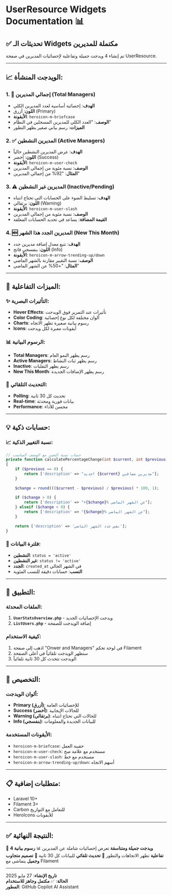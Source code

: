 # UserResource Widgets Documentation 📊

## ✅ **تحديثات الـ Widgets مكتملة للمديرين**

تم إنشاء 4 ويدجت جميلة وتفاعلية لإحصائيات المديرين في صفحة UserResource.

---

## 📈 **الويدجت المنشأة:**

### 1. 👔 **إجمالي المديرين (Total Managers)**
- **الهدف**: إحصائية أساسية لعدد المديرين الكلي
- **اللون**: أزرق (Primary)
- **الأيقونة**: `heroicon-m-briefcase`
- **الوصف**: "العدد الكلي للمديرين المسجلين في النظام"
- **الميزات**: رسم بياني صغير يظهر التطور

### 2. ✅ **المديرين النشطين (Active Managers)**
- **الهدف**: عرض المديرين النشطين حالياً
- **اللون**: أخضر (Success)
- **الأيقونة**: `heroicon-m-user-check`
- **الوصف**: نسبة مئوية من إجمالي المديرين
- **المثال**: "92% من إجمالي المديرين"

### 3. ⚠️ **المديرين غير النشطين (Inactive/Pending)**
- **الهدف**: تسليط الضوء على الحسابات التي تحتاج انتباه
- **اللون**: برتقالي (Warning)
- **الأيقونة**: `heroicon-m-user-slash`
- **الوصف**: نسبة مئوية من إجمالي المديرين
- **القيمة المضافة**: يساعد في تحديد الحسابات المعلقة

### 4. 🆕 **المديرين الجدد هذا الشهر (New This Month)**
- **الهدف**: تتبع معدل إضافة مديرين جدد
- **اللون**: بنفسجي فاتح (Info)
- **الأيقونة**: `heroicon-m-arrow-trending-up/down`
- **الوصف**: نسبة التغيير مقارنة بالشهر الماضي
- **المثال**: "+50% عن الشهر الماضي"

---

## 🎨 **الميزات التفاعلية:**

### ✨ **التأثيرات البصرية:**
- **Hover Effects**: تأثيرات عند التمرير فوق الويدجت
- **Color Coding**: ألوان مختلفة لكل نوع إحصائية
- **Charts**: رسوم بيانية صغيرة تظهر الاتجاه
- **Icons**: أيقونات معبرة لكل ويدجت

### 📊 **الرسوم البيانية:**
- **Total Managers**: رسم يظهر النمو العام
- **Active Managers**: رسم يظهر ثبات النشاط
- **Inactive**: رسم يظهر التقلبات
- **New This Month**: رسم يظهر الإضافات الجديدة

### 🔄 **التحديث التلقائي:**
- **Polling**: تحديث كل 30 ثانية
- **Real-time**: بيانات فورية ومحدثة
- **Performance**: محسن للأداء

---

## 💡 **حسابات ذكية:**

### 📈 **نسبة التغيير الذكية:**
```php
// حساب نسبة التغيير مع الوصف المناسب
private function calculatePercentageChange(int $current, int $previous): array
{
    if ($previous == 0) {
        return ['description' => "جديد! {$current} مديرين مضافين"];
    }
    
    $change = round((($current - $previous) / $previous) * 100, 1);
    
    if ($change > 0) {
        return ['description' => "+{$change}% عن الشهر الماضي"];
    } elseif ($change < 0) {
        return ['description' => "{$change}% عن الشهر الماضي"];
    }
    
    return ['description' => 'نفس عدد الشهر الماضي'];
}
```

### 🎯 **فلترة البيانات:**
- **النشطين**: `status = 'active'`
- **غير النشطين**: `status != 'active'`
- **الجدد**: `created_at` في الشهر الحالي
- **النسب**: حسابات دقيقة للنسب المئوية

---

## 🔧 **التطبيق:**

### الملفات المحدثة:
1. **`UserStatsOverview.php`** - ويدجت الإحصائيات الجديد
2. **`ListUsers.php`** - إضافة الويدجت للصفحة

### كيفية الاستخدام:
1. اذهب إلى صفحة "Onwer and Managers" في لوحة تحكم Filament
2. ستظهر الويدجت تلقائياً في أعلى الصفحة
3. الويدجت تتحدث كل 30 ثانية تلقائياً

---

## 🎨 **التخصيص:**

### ألوان الويدجت:
- **Primary (أزرق)**: للإحصائيات العامة
- **Success (أخضر)**: للحالات الإيجابية
- **Warning (برتقالي)**: للحالات التي تحتاج انتباه
- **Info (بنفسجي)**: للبيانات الجديدة والمعلومات

### الأيقونات المستخدمة:
- `heroicon-m-briefcase`: حقيبة العمل
- `heroicon-m-user-check`: مستخدم مع علامة صح
- `heroicon-m-user-slash`: مستخدم مع خط
- `heroicon-m-arrow-trending-up/down`: أسهم الاتجاه

---

## 📋 **متطلبات إضافية:**
- Laravel 10+
- Filament 3+
- Carbon للتعامل مع التواريخ
- HeroIcons للأيقونات

---

## ✅ **النتيجة النهائية:**

🎯 **4 ويدجت جميلة ومتناسقة** تعرض إحصائيات شاملة عن المديرين
📊 **رسوم بيانية تفاعلية** تظهر الاتجاهات والتطور
🔄 **تحديث تلقائي** للبيانات كل 30 ثانية
🎨 **تصميم متجاوب وجميل** يتماشى مع Filament

---

**تاريخ الإنشاء**: 27 مايو 2025  
**الحالة**: ✅ **مكتمل وجاهز للاستخدام**  
**المطور**: GitHub Copilot AI Assistant
